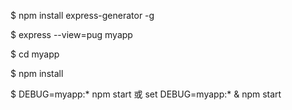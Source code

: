 $ npm install express-generator -g

$ express --view=pug myapp

$ cd myapp

$ npm install

$ DEBUG=myapp:* npm start 或
set DEBUG=myapp:* & npm start